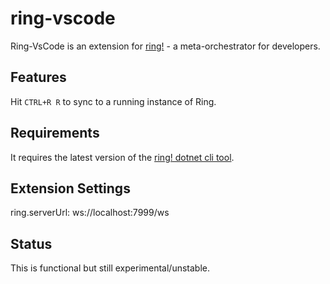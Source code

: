 # ring-vscode

Ring-VsCode is an extension for [ring!](https://github.com/queil/ring) - a meta-orchestrator for developers.

## Features

Hit `CTRL+R R` to sync to a running instance of Ring.

## Requirements

It requires the latest version of the [ring! dotnet cli tool](https://www.nuget.org/packages/ATech.Ring.DotNet.Cli).

## Extension Settings

ring.serverUrl: ws://localhost:7999/ws

## Status

This is functional but still experimental/unstable.
